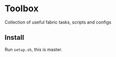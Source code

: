 Toolbox
=======

Collection of useful fabric tasks, scripts and configs

Install
-------
Run `setup.sh`, this is master.
